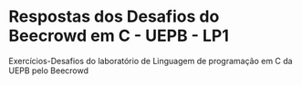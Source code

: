 # Respostas dos Desafios do Beecrowd em C - UEPB - LP1
Exercícios-Desafios do laboratório de Linguagem de programação em C da UEPB pelo Beecrowd

